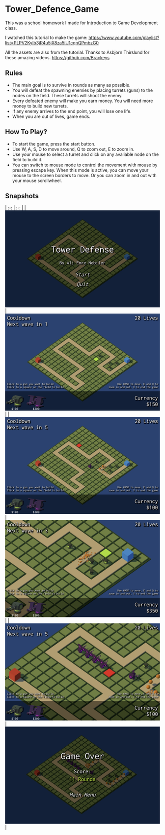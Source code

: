 # Tower_Defence_Game

This was a school homework I made for Introduction to Game Development class.

I watched this tutorial to make the game:
https://www.youtube.com/playlist?list=PLPV2KyIb3jR4u5jX8za5iU1cqnQPmbzG0

All the assets are also from the tutorial. Thanks to Asbjorn Thirslund for these amazing videos.
https://github.com/Brackeys

## Rules

- The main goal is to survive in rounds as many as possible.
- You will defeat the spawning enemies by placing turrets (guns) to the nodes on the field. These turrets will shoot the enemy.
- Every defeated enemy will make you earn money. You will need more money to build new turrets.
- If any enemy arrives to the end point, you will lose one life.
- When you are out of lives, game ends.

## How To Play?

- To start the game, press the start button.
- Use W, A, S, D to move around, Q to zoom out, E to zoom in.
- Use your mouse to select a turret and click on any avaliable node on the field to build it.
- You can switch to mouse mode to control the movement with mouse by pressing escape key. When this mode is active, you can move your mouse to the screen borders to move. Or you can zoom in and out with your mouse scrollwheel.

## Snapshots

| :-: | :-: |
| ![AEN Tower Defense Game Image 1](images/AEN-towerdefense-1.png) | ![AEN Tower Defense Game Image 2](images/AEN-towerdefense-2.png) |
| ![AEN Tower Defense Game Image 3](images/AEN-towerdefense-3.png) | ![AEN Tower Defense Game Image 4](images/AEN-towerdefense-4.png) |
| ![AEN Tower Defense Game Image 5](images/AEN-towerdefense-5.png) | ![AEN Tower Defense Game Image 6](images/AEN-towerdefense-6.png) |